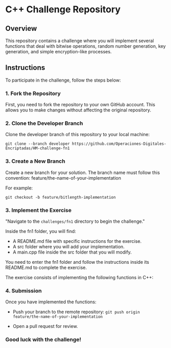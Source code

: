 # C++ Challenge Repository

## Overview

This repository contains a challenge where you will implement several functions that deal with bitwise operations, random number generation, key generation, and simple encryption-like processes.

## Instructions

To participate in the challenge, follow the steps below:

### 1. Fork the Repository
First, you need to fork the repository to your own GitHub account. This allows you to make changes without affecting the original repository.

### 2. Clone the Developer Branch
Clone the developer branch of this repository to your local machine:

`git clone --branch developer https://github.com/Operaciones-Digitales-Encriptadas/HM-challenge-fn1`

### 3. Create a New Branch
Create a new branch for your solution. The branch name must follow this convention:
feature/the-name-of-your-implementation

For example:

`git checkout -b feature/bitlength-implementation`

### 3. Implement the Exercise

"Navigate to the `challenges/fn1` directory to begin the challenge."

Inside the fn1 folder, you will find:

- A README.md file with specific instructions for the exercise.
- A src folder where you will add your implementation.
- A main.cpp file inside the src folder that you will modify.

You need to enter the fn1 folder and follow the instructions inside its README.md to complete the exercise.

The exercise consists of implementing the following functions in C++:

### 4. Submission
Once you have implemented the functions:
- Push your branch to the remote repository:
`git push origin feature/the-name-of-your-implementation`

- Open a pull request for review.

### Good luck with the challenge! 


